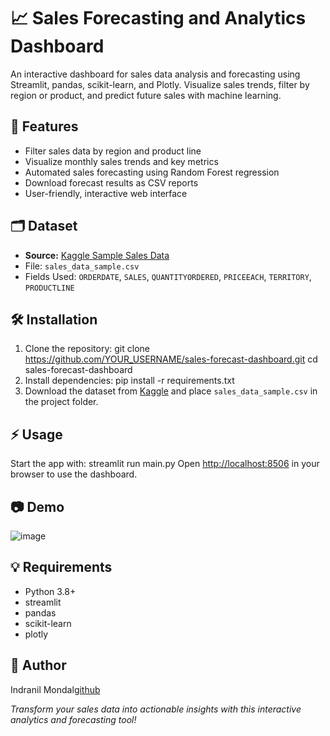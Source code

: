 # 📈 Sales Forecasting and Analytics Dashboard
An interactive dashboard for sales data analysis and forecasting using Streamlit, pandas, scikit-learn, and Plotly. Visualize sales trends, filter by region or product, and predict future sales with machine learning.
## 🚀 Features
- Filter sales data by region and product line
- Visualize monthly sales trends and key metrics
- Automated sales forecasting using Random Forest regression
- Download forecast results as CSV reports
- User-friendly, interactive web interface
## 🗂️ Dataset
- **Source:** [Kaggle Sample Sales Data](https://www.kaggle.com/datasets/kyanyoga/sample-sales-data)
- File: `sales_data_sample.csv`
- Fields Used: `ORDERDATE`, `SALES`, `QUANTITYORDERED`, `PRICEEACH`, `TERRITORY`, `PRODUCTLINE`
## 🛠️ Installation
1. Clone the repository:
git clone https://github.com/YOUR_USERNAME/sales-forecast-dashboard.git
cd sales-forecast-dashboard
2. Install dependencies:
pip install -r requirements.txt
3. Download the dataset from [Kaggle](https://www.kaggle.com/datasets/kyanyoga/sample-sales-data) and place `sales_data_sample.csv` in the project folder.
## ⚡ Usage
Start the app with:
streamlit run main.py
Open [http://localhost:8506](http://localhost:8506) in your browser to use the dashboard.
## 📷 Demo
![image](https://github.com/user-attachments/assets/2498ff12-40c2-4855-a548-2e743e8ce818)
## 💡 Requirements
- Python 3.8+
- streamlit
- pandas
- scikit-learn
- plotly
## 👤 Author
Indranil Mondal[github](https://github.com/Indranil1105)


*Transform your sales data into actionable insights with this interactive analytics and forecasting tool!*
